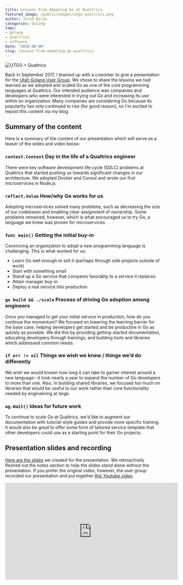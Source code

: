 ```yaml
---
title: Lessons From Adopting Go at Qualtrics
featured_image: /public/images/utgo-qualtrics.png
author: Jared Ririe
categories: Golang
tags:
- golang
- qualtrics
- software
date: "2018-08-06"
slug: lessons-from-adopting-go-qualtrics
---
```


![UTGO + Qualtrics](/public/images/utgo-qualtrics.png)

Back in September 2017, I teamed up with a coworker to give a presentation for the [Utah Golang User Group](http://utahgolang.com/). We chose to share the lessons we had learned as we adopted and scaled Go as one of the core programming languages at Qualtrics. Our intended audience was companies and developers who were interested in trying out Go and increasing its use within an organization. Many companies are considering Go because its popularity has only continued to rise (for good reason), so I'm excited to repost this content via my blog.

## Summary of the content

Here is a summary of the content of our presentation which will serve as a teaser of the slides and video below:

### `context.Context` Day in the life of a Qualtrics engineer

There were key software development life cycle (SDLC) problems at Qualtrics that started pushing us towards significant changes in our architecture. We adopted Docker and Consul and wrote our first microservices in Node.js.

### `reflect.Value` How/why Go works for us

Adopting microservices solved many problems, such as decreasing the size of our codebases and enabling clear assignment of ownership. Some problems remained, however, which is what encouraged us to try Go, a language we knew was proven for microservices.

### `func main()` Getting the initial buy-in

Convincing an organization to adopt a new programming language is challenging. This is what worked for us:

* Learn Go well enough to sell it (perhaps through side projects outside of work)
* Start with something small
* Stand up a Go service that compares favorably to a service it replaces
* Attain manager buy-in
* Deploy a real service into production

### `go build && ./scale` Process of driving Go adoption among engineers

Once you managed to get your initial service in production, how do you continue the momentum? We focused on lowering the learning barrier for the base case, helping developers get started and be productive in Go as quickly as possible. We did this by providing getting-started documentation, educating developers through trainings, and building tools and libraries which addressed common needs.

### `if err != nil` Things we wish we knew / things we’d do differently

We wish we would known how long it can take to garner interest around a new language--it took nearly a year to expand the number of Go developers to more than one. Also, in building shared libraries, we focused too much on libraries that would be useful to our work rather than core functionality needed by engineering at large.

### `wg.Wait()` Ideas for future work

To continue to scale Go at Qualtrics, we'd like to augment our documentation with tutorial-style guides and provide more specific training. It would also be great to offer some form of tailored service template that other developers could use as a starting point for their Go projects.

## Presentation slides and recording

[Here are the slides](https://docs.google.com/presentation/d/18JiufQTTm8GxFRb2uyg2C8RHmm5NbtWU9Se7vBtwkUY/edit?usp=sharing) we created for the presentation. We retroactively fleshed out the notes section to help the slides stand alone without the presentation. If you prefer the original video, however, the user group recorded our presentation and put together [this Youtube video](https://www.youtube.com/watch?v=8wmEL0JwHQA&feature=youtu.be).

<iframe width="560" height="315" src="https://www.youtube.com/embed/8wmEL0JwHQA" frameborder="0" allow="autoplay; encrypted-media" allowfullscreen></iframe>

